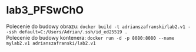 # lab3_PFSwChO

Polecenie do budowy obrazu: 
```docker build -t adrianszafranski/lab2.v1 --ssh default=C:/Users/Adrian/.ssh/id_ed25519 .```<br />
Polecenie do budowy kontenera:
```docker run -d -p 8080:8080 --name mylab2.v1 adrianszafranski/lab2.v1```
